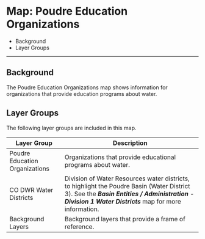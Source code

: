 # Map: Poudre Education Organizations

* Background
* Layer Groups

-----------

## Background

The Poudre Education Organizations map shows information for
organizations that provide education programs about water.

## Layer Groups

The following layer groups are included in this map.

| **Layer Group** | **Description** |
| -- | -- |
| Poudre Education Organizations | Organizations that provide educational programs about water. |
| CO DWR Water Districts | Division of Water Resources water districts, to highlight the Poudre Basin (Water District 3).  See the ***Basin Entities / Administration - Division 1 Water Districts*** map for more information. |
| Background Layers | Background layers that provide a frame of reference. |
